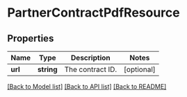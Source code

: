 # PartnerContractPdfResource

## Properties
Name | Type | Description | Notes
------------ | ------------- | ------------- | -------------
**url** | **string** | The contract ID. | [optional] 

[[Back to Model list]](../README.md#documentation-for-models) [[Back to API list]](../README.md#documentation-for-api-endpoints) [[Back to README]](../README.md)


